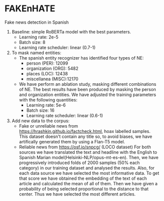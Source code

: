 # FAKEnHATE
Fake news detection in Spanish

1. Baseline: simple RoBERTa model with the best parameters.
    - Learning rate: 2e-5
    - Batch size: 8
    - Learning rate scheduler: linear (0.7-1)
2. To mask named entities:
    - The spanish entity recognizer has identified four types of NE: 
        - person (PER): 12099
        - organization (ORG): 5482
        - places (LOC): 12438
        - miscellanea (MISC):12170
    - We have perform an ablation study, masking different combinations of NE. The best results have been produced by masking the person and organization entities. We have adjusted the training parameters with the following quantities:
        - Learning rate: 5e-6
        - Batch size: 16
        - Learning rate scheduler: linear (0.6-1)
3. Add new data to the corpus:
    - Fake or unreliable news from https://hrashkin.github.io/factcheck.html, hoax labelled samples. This dataset doesn't contain any title so, to avoid biases, we have artifically generated them by using a Flan-T5 model.
    - Reliable news from https://osf.io/snpcg/ (LOCO dataset)
    For both sources we have translated the text and headline with the English to Spanish Marian model(Helsinki-NLP/opus-mt-es-en). Then, we have progressively introduced folds of 2000 samples (50% each category) in our training dataset and analysed the results. Also, for each data source we have selected the most informative data. To get that score we have obtained the embedding of the text of each article and calculated the mean of all of them. Then we have given a probability of being selected proportional to the distance to that center. Thus we have selected the most different articles.